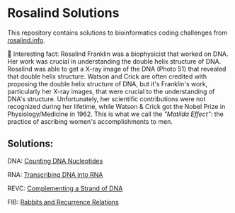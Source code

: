 # Rosalind Solutions

This repository contains solutions to bioinformatics coding challenges from [rosalind.info](https://rosalind.info/).

🚀 Interesting fact: Rosalind Franklin was a biophysicist that worked on DNA. Her work was crucial in understanding the double helix structure of DNA. Rosalind was able to get a X-ray image of the DNA (Photo 51) that revealed that double helix structure. Watson and Crick are often credited with proposing the double helix structure of DNA, but it's Franklin's work, particularly her X-ray images, that were crucial to the understanding of DNA's structure. Unfortunately, her scientific contributions were not recognized during her lifetime, while Watson & Crick got the Nobel Prize in Physiology/Medicine in 1962.
This is what we call the *"Matilda Effect"*: the practice of ascribing women's accomplishments to men.

## Solutions:

DNA: [Counting DNA Nucleotides](rosalind/bioinformatics-stronghold/dna.py)

RNA: [Transcribing DNA into RNA](rosalind/bioinformatics-stronghold/rna.py)

REVC: [Complementing a Strand of DNA](rosalind/bioinformatics-stronghold/revc.py)

FIB: [Rabbits and Recurrence Relations](rosalind/bioinformatics-stronghold/fib.py)


